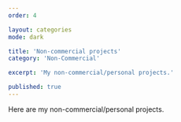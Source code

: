 ```yaml
---
order: 4

layout: categories
mode: dark

title: 'Non-commercial projects'
category: 'Non-Commercial'

excerpt: 'My non-commercial/personal projects.'

published: true
---
```


Here are my non-commercial/personal projects.
